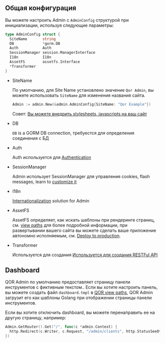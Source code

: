## Общая конфигурация

Вы можете настроить Admin с `AdminConfig` структурой при инициализации, используя следующие параметры:

```go
type AdminConfig struct {
  SiteName       string
  DB             *gorm.DB
  Auth           Auth
  SessionManager session.ManagerInterface
  I18n           I18n
  AssetFS        assetfs.Interface
  *Transformer
}
```

* <a id="sitename"></a>SiteName

  По умолчанию, для Site Name установлено значение `Qor Admin`, вы можете использовать `SiteName` для изменения названия сайта.

  ```go
  Admin := admin.New(&admin.AdminConfig{SiteName: "Qor Example"})
  ```

  Совет: [Вы можете внедрить stylesheets, javascripts на ваш сайт](/admin/theming_and_customization.md#global-stylesheet--javascript)

* DB

  `DB` is a GORM DB connection, требуестся для определения соединения с БД

* Auth

  Auth используется для [Authentication](/admin/authentication.md)

* SessionManager

  Admin использует SessionManager для управления cookies, flash messages, learn to [customize it](/admin/session_manager.md)

* I18n

  [Internationalization](/admin/i18n.md) solution for Admin

* <a id="assetfs"></a>AssetFS

  AssetFS определяет, как искать шаблоны при рендеринге страниц, см. [view paths](/admin/theming_and_customization.md) для более подробной информации, при развертывании вашего сайта  вы можете сделать ваше приложение автономно исполняемым, см. [Deploy to production](/admin/deploy.md).

* Transformer

  Используется для создания 
  [ Используется для создания RESTFul API](/admin/restful_api.md#transformer)

## Dashboard

QOR Admin по умолчанию предоставляет страницу панели инструментов  с фиктивным текстом.. Если вы хотите настроить панель, вы можете создать файл `dashboard.tmpl` в [QOR view paths](/admin/theming_and_customization.md#view-paths), QOR Admin загрузит его как шаблоны Golang при отображении страницы панели инструментов.

Если вы хотите отключить dashboard, вы можете перенаправить ее на другую страницу, например:

```go
Admin.GetRouter().Get("/", func(c *admin.Context) {
  http.Redirect(c.Writer, c.Request, "/admin/clients", http.StatusSeeOther)
})
```
